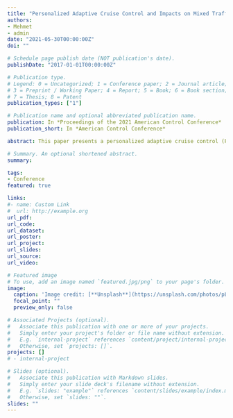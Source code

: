 ```yaml
---
title: "Personalized Adaptive Cruise Control and Impacts on Mixed Traffic"
authors:
- Mehmet
- admin
date: "2021-05-30T00:00:00Z"
doi: ""

# Schedule page publish date (NOT publication's date).
publishDate: "2017-01-01T00:00:00Z"

# Publication type.
# Legend: 0 = Uncategorized; 1 = Conference paper; 2 = Journal article;
# 3 = Preprint / Working Paper; 4 = Report; 5 = Book; 6 = Book section;
# 7 = Thesis; 8 = Patent
publication_types: ["1"]

# Publication name and optional abbreviated publication name.
publication: In *Proceedings of the 2021 American Control Conference*
publication_short: In *American Control Conference*

abstract: This paper presents a personalized adaptive cruise control (PACC) design that can learn human driver behavior and adaptively control the semi-autonomous vehicle (SAV) in the car-following scenario, and investigates its impacts on mixed traffic. In mixed traffic where the SAV and human-driven vehicles share the road, the SAV’s driver can choose a PACC tuning that better fits the driver’s preferred driving strategies. The individual driver’s preferences are learned through the inverse reinforcement learning (IRL) approach by recovering a unique cost function from the driver’s demonstrated driving data that best explains the observed driving style. The proposed PACC design plans the motion of the SAV by minimizing the learned unique cost function considering the short preview information of the preceding human-driven vehicle. The results reveal that the learned driver model can identify and replicate the personalized driving behaviors accurately and consistently when following the preceding vehicle in a variety of traffic conditions. Furthermore, we investigated the impacts of the PACC with different drivers on mixed traffic by considering time headway, gap distance, and fuel economy assessments. A statistical investigation shows that the impacts of the PACC on mixed traffic vary among tested drivers due to their intrinsic driving preferences.

# Summary. An optional shortened abstract.
summary:

tags:
- Conference
featured: true

links:
#- name: Custom Link
#  url: http://example.org
url_pdf:
url_code:
url_dataset:
url_poster:
url_project:
url_slides:
url_source:
url_video:

# Featured image
# To use, add an image named `featured.jpg/png` to your page's folder.
image:
  caption: 'Image credit: [**Unsplash**](https://unsplash.com/photos/pLCdAaMFLTE)'
  focal_point: ""
  preview_only: false

# Associated Projects (optional).
#   Associate this publication with one or more of your projects.
#   Simply enter your project's folder or file name without extension.
#   E.g. `internal-project` references `content/project/internal-project/index.md`.
#   Otherwise, set `projects: []`.
projects: []
# - internal-project

# Slides (optional).
#   Associate this publication with Markdown slides.
#   Simply enter your slide deck's filename without extension.
#   E.g. `slides: "example"` references `content/slides/example/index.md`.
#   Otherwise, set `slides: ""`.
slides: ""
---
```


